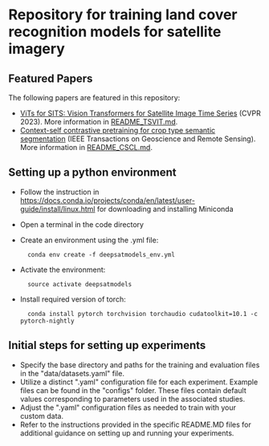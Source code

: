 # Repository for training land cover recognition models for satellite imagery

## Featured Papers
The following papers are featured in this repository:
- [ViTs for SITS: Vision Transformers for Satellite Image Time Series](https://arxiv.org/abs/2301.04944) (CVPR 2023). More information in [README_TSVIT.md](https://github.com/michaeltrs/DeepSatModels/blob/main/README_TSVIT.md).
- [Context-self contrastive pretraining for crop type semantic segmentation](https://ieeexplore.ieee.org/document/9854891) (IEEE Transactions on Geoscience and Remote Sensing). More information in [README_CSCL.md](https://github.com/michaeltrs/DeepSatModels/blob/main/README_CSCL.md).

## Setting up a python environment
- Follow the instruction in https://docs.conda.io/projects/conda/en/latest/user-guide/install/linux.html for downloading and installing Miniconda

- Open a terminal in the code directory

- Create an environment using the .yml file:

        conda env create -f deepsatmodels_env.yml

- Activate the environment:

	    source activate deepsatmodels   

- Install required version of torch:

	    conda install pytorch torchvision torchaudio cudatoolkit=10.1 -c pytorch-nightly

## Initial steps for setting up experiments
- Specify the base directory and paths for the training and evaluation files in the "data/datasets.yaml" file.
- Utilize a distinct ".yaml" configuration file for each experiment. Example files can be found in the "configs" folder. These files contain default values corresponding to parameters used in the associated studies.
- Adjust the ".yaml" configuration files as needed to train with your custom data.
- Refer to the instructions provided in the specific README.MD files for additional guidance on setting up and running your experiments.

